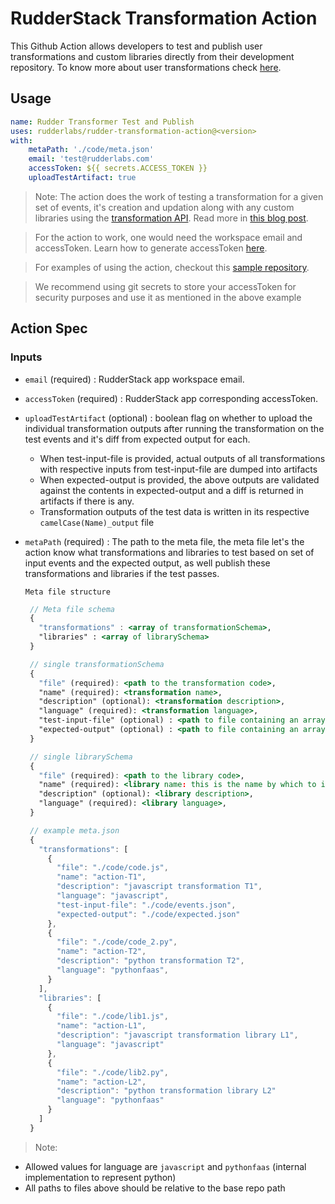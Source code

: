 # RudderStack Transformation Action

This Github Action allows developers to test and publish user transformations and custom libraries directly from their development repository. To know more about user transformations check [here](https://rudderstack.com/docs/transformations).

## Usage

```yaml
name: Rudder Transformer Test and Publish
uses: rudderlabs/rudder-transformation-action@<version>
with:
    metaPath: './code/meta.json'
    email: 'test@rudderlabs.com'
    accessToken: ${{ secrets.ACCESS_TOKEN }}
    uploadTestArtifact: true
```

> Note: The action does the work of testing a transformation for a given set of events, it's creation and updation along with any custom libraries using the [transformation API](https://www.rudderstack.com/docs/api/transformation-api/). Read more in [this blog post](https://rudderstack.com/blog/rudderstacks-transformations-api). 

> For the action to work, one would need the workspace email and accessToken. Learn how to generate accessToken [here](https://www.rudderstack.com/docs/dashboard-guides/personal-access-token/).

> For examples of using the action, checkout this [sample repository](https://github.com/rudderlabs/rudder-transformation-action-code/tree/main/.github/workflows).

> We recommend using git secrets to store your accessToken for security purposes and use it as mentioned in the above example

## Action Spec

### Inputs

- `email` (required) : RudderStack app workspace email.
- `accessToken` (required) : RudderStack app corresponding accessToken.
- `uploadTestArtifact` (optional) : boolean flag on whether to upload the individual transformation outputs after running the  transformation on the test events and it's diff from expected output for each.
	- When test-input-file is provided, actual outputs of all transformations with respective inputs from test-input-file are dumped into artifacts
	- When expected-output is provided, the above outputs are validated against the contents in expected-output and a diff is returned in artifacts if there is any.
	- Transformation outputs of the test data is written in its respective `camelCase(Name)_output` file
- `metaPath` (required) : The path to the meta file, the meta file let's the action know what transformations and libraries to test based on set of input events and the expected output, as well publish these transformations and libraries if the test passes.

      Meta file structure

     ```jsx
      // Meta file schema
      {
        "transformations" : <array of transformationSchema>,
        "libraries" : <array of librarySchema>
      }
     ```
      
     ```jsx
      // single transformationSchema
      {
        "file" (required): <path to the transformation code>,
        "name" (required): <transformation name>,
        "description" (optional): <transformation description>,
        "language" (required): <transformation language>,
        "test-input-file" (optional) : <path to file containing an array of events to test the transformation>,
        "expected-output" (optional) : <path to file containing an array of expected output for the above input after running the transformation code>
      }
     ```
      
     ```jsx
      // single librarySchema
      {
        "file" (required): <path to the library code>,
        "name" (required): <library name: this is the name by which to import it in any transformation code>,
        "description" (optional): <library description>,
        "language" (required): <library language>,
      }
     ```
      
     ```jsx
      // example meta.json
      {
        "transformations": [
          {
            "file": "./code/code.js",
            "name": "action-T1",
            "description": "javascript transformation T1",
            "language": "javascript",
            "test-input-file": "./code/events.json",
            "expected-output": "./code/expected.json"
          },
          {
            "file": "./code/code_2.py",
            "name": "action-T2",
            "description": "python transformation T2",
            "language": "pythonfaas",
          }
        ],
        "libraries": [
          {
            "file": "./code/lib1.js",
            "name": "action-L1",
            "description": "javascript transformation library L1",
            "language": "javascript"
          },
          {
            "file": "./code/lib2.py",
            "name": "action-L2",
            "description": "python transformation library L2"
            "language": "pythonfaas"
          }
        ]
      }
     ```

> Note:
-  Allowed values for language are `javascript` and `pythonfaas` (internal implementation to represent python)
-  All paths to files above should be relative to the base repo path
